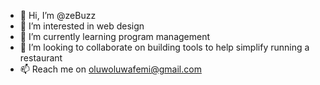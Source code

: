 - 👋 Hi, I’m @zeBuzz
- 👀 I’m interested in web design
- 🌱 I’m currently learning program management
- 💞️ I’m looking to collaborate on building tools to help simplify running a restaurant
- 📫 Reach me on oluwoluwafemi@gmail.com 

<!---
zeBuzz/zeBuzz is a ✨ special ✨ repository because its `README.md` (this file) appears on your GitHub profile.
You can click the Preview link to take a look at your changes.
--->
